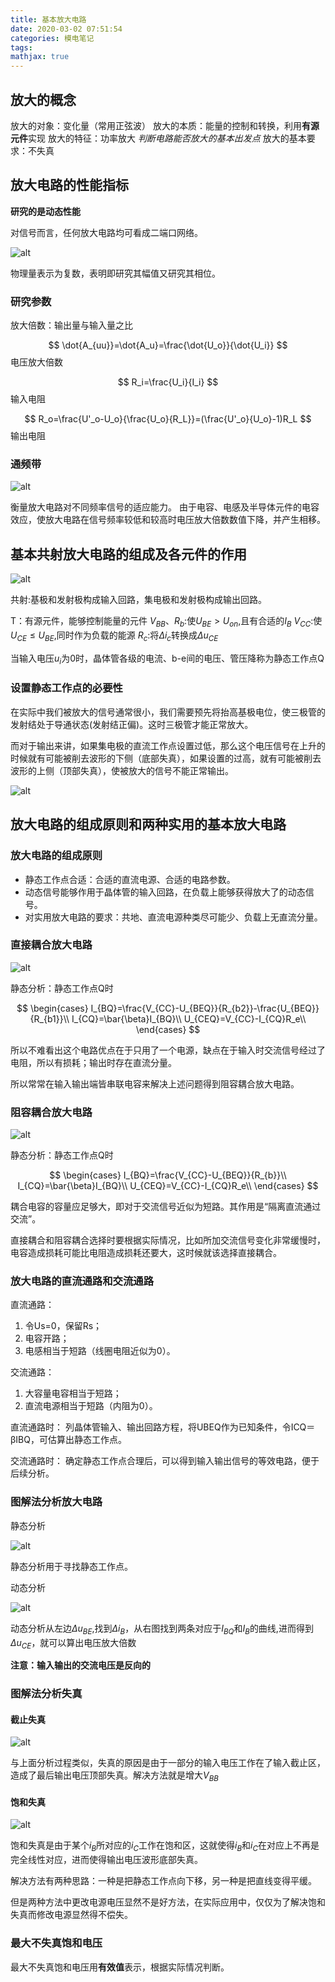```yaml
---
title: 基本放大电路
date: 2020-03-02 07:51:54
categories: 模电笔记
tags:
mathjax: true
---
```


## 放大的概念

放大的对象：变化量（常用正弦波）
放大的本质：能量的控制和转换，利用**有源元件**实现
放大的特征：功率放大 *判断电路能否放大的基本出发点*
放大的基本要求：不失真


## 放大电路的性能指标

**研究的是动态性能**

对信号而言，任何放大电路均可看成二端口网络。

![alt](http://m.qpic.cn/psc?/V11NehB63qJi50/9vuGDcz9AP*EJeMjs9i.nkhpXd97NW7zJT9uGnX1BtrhD1In3Bs8tag4LD8s4Dd6*fOCHI2laW3Ge10HDcAIgo50*G7wBHxFE2luJHu4VKY!/b&bo=oAMHAQAAAAADB4c!&rf=viewer_4)

物理量表示为复数，表明即研究其幅值又研究其相位。

### 研究参数

放大倍数：输出量与输入量之比

$$
\dot{A_{uu}}=\dot{A_u}=\frac{\dot{U_o}}{\dot{U_i}}
$$
电压放大倍数

$$
R_i=\frac{U_i}{I_i}
$$
输入电阻

$$
R_o=\frac{U'_o-U_o}{\frac{U_o}{R_L}}=(\frac{U'_o}{U_o}-1)R_L
$$
输出电阻

### 通频带

![alt](http://m.qpic.cn/psc?/V11NehB63qJi50/9vuGDcz9AP*EJeMjs9i.nvvUZrQocU4PFM4Yrt1dYgK2nV8yD3TFPDwA8aoLkyd4lfTTN6BUqX4qQzRTe1hktdJIBxq3DRYzKS1l8q3tv5s!/b&bo=TwPHAAAAAAADB6k!&rf=viewer_4)

衡量放大电路对不同频率信号的适应能力。 
由于电容、电感及半导体元件的电容效应，使放大电路在信号频率较低和较高时电压放大倍数数值下降，并产生相移。

## 基本共射放大电路的组成及各元件的作用

![alt](http://m.qpic.cn/psc?/V11NehB63qJi50/9vuGDcz9AP*EJeMjs9i.nkfxpHIc23lCii*sne6nSeRAV0sU9pRTND.GAJFN1q8hPJEyo22KuwdckdFWewqNvXUZYOXtBPzRnUDqWBPSaM0!/b&bo=YgHxAAAAAAADB7A!&rf=viewer_4)

共射:基极和发射极构成输入回路，集电极和发射极构成输出回路。

T：有源元件，能够控制能量的元件
$V_{BB}、R_b$:使$U_{BE}>U_{on}$,且有合适的$I_B$
$V_{CC}$:使$U_{CE}\le U_{BE}$,同时作为负载的能源
$R_c$:将$\Delta i_c$转换成$\Delta u_{CE}$

当输入电压$u_i$为0时，晶体管各级的电流、b-e间的电压、管压降称为静态工作点Q

### 设置静态工作点的必要性

在实际中我们被放大的信号通常很小，我们需要预先将抬高基极电位，使三极管的发射结处于导通状态(发射结正偏)。这时三极管才能正常放大。

而对于输出来讲，如果集电极的直流工作点设置过低，那么这个电压信号在上升的时候就有可能被削去波形的下侧（底部失真），如果设置的过高，就有可能被削去波形的上侧（顶部失真），使被放大的信号不能正常输出。

![alt](http://m.qpic.cn/psc?/V11NehB63qJi50/9vuGDcz9AP*EJeMjs9i.nsHjLGxMhCDlzI*YL1YITiHxeBmmeqo1pwc2097IdRowO5fIiMKyVYsfcKlKC6FWCgnLOZpdsN4A8KmOF6RQsfU!/b&bo=zwJZAQAAAAADB7c!&rf=viewer_4)

## 放大电路的组成原则和两种实用的基本放大电路

### 放大电路的组成原则

* 静态工作点合适：合适的直流电源、合适的电路参数。
* 动态信号能够作用于晶体管的输入回路，在负载上能够获得放大了的动态信号。
* 对实用放大电路的要求：共地、直流电源种类尽可能少、负载上无直流分量。

### 直接耦合放大电路

![alt](http://m.qpic.cn/psc?/V11NehB63qJi50/xZikVHqhLrt9jsfqm9tF*ZvXSrCq8oeqY55OsGrIc4Gj4TKWjyvbhyLjjsJsRQ6h*1vFJAVR3PieSwaKEj9FKw!!/b&bo=UgE*AQAAAAADB08!&rf=viewer_4)

静态分析：静态工作点Q时

$$
\begin{cases}
    I_{BQ}=\frac{V_{CC}-U_{BEQ}}{R_{b2}}-\frac{U_{BEQ}}{R_{b1}}\\
    I_{CQ}=\bar{\beta}I_{BQ}\\
    U_{CEQ}=V_{CC}-I_{CQ}R_e\\
\end{cases}
$$

所以不难看出这个电路优点在于只用了一个电源，缺点在于输入时交流信号经过了电阻，所以有损耗；输出时存在直流分量。

所以常常在输入输出端皆串联电容来解决上述问题得到阻容耦合放大电路。

### 阻容耦合放大电路

![alt](http://m.qpic.cn/psc?/V11NehB63qJi50/xZikVHqhLrt9jsfqm9tF*S7Tz1xIbjKj0aYl2hE3Uko4RwYrqm7uQawdZTAfGD60dTxML1YQwbqBLkxPCf3kMA!!/b&bo=.gG7AQAAAAADB2M!&rf=viewer_4)

静态分析：静态工作点Q时

$$
\begin{cases}
    I_{BQ}=\frac{V_{CC}-U_{BEQ}}{R_{b}}\\
    I_{CQ}=\bar{\beta}I_{BQ}\\
    U_{CEQ}=V_{CC}-I_{CQ}R_e\\
\end{cases}
$$

耦合电容的容量应足够大，即对于交流信号近似为短路。其作用是“隔离直流通过交流”。

直接耦合和阻容耦合选择时要根据实际情况，比如所加交流信号变化非常缓慢时，电容造成损耗可能比电阻造成损耗还要大，这时候就该选择直接耦合。

### 放大电路的直流通路和交流通路

直流通路：

1. 令Us=0，保留Rs；
2. 电容开路；
3. 电感相当于短路（线圈电阻近似为0）。

交流通路：

1. 大容量电容相当于短路；
2. 直流电源相当于短路（内阻为0）。

直流通路时：
列晶体管输入、输出回路方程，将UBEQ作为已知条件，令ICQ＝βIBQ，可估算出静态工作点。

交流通路时：
确定静态工作点合理后，可以得到输入输出信号的等效电路，便于后续分析。

### 图解法分析放大电路

静态分析

![alt](http://m.qpic.cn/psc?/V11NehB63qJi50/xZikVHqhLrt9jsfqm9tF*VqIt0a3suq3nQZXufZcuiq6hnIZ39JVIGJWC7gUb6LVoUGVWBVTo1aAIFg0905TQg!!/b&bo=dAQ5AgAAAAADB2k!&rf=viewer_4)

静态分析用于寻找静态工作点。

动态分析

![alt](http://m.qpic.cn/psc?/V11NehB63qJi50/xZikVHqhLrt9jsfqm9tF*ecQUbgDXsgotxD6GrJ6.JuqgbCiUPi5Vhggxtxs3so14nZ0aW5SoHET*xulF3C8Rg!!/b&bo=AAVQAgAAAAADB3U!&rf=viewer_4)

动态分析从左边$\Delta u_{BE}$,找到$\Delta i_{B}$，从右图找到两条对应于$I_{BQ}$和$I_B$的曲线,进而得到$\Delta u_{CE}$，就可以算出电压放大倍数

**注意：输入输出的交流电压是反向的**

### 图解法分析失真

#### 截止失真

![alt](http://m.qpic.cn/psc?/V11NehB63qJi50/xZikVHqhLrt9jsfqm9tF*Xrzau2zuYbDHZZ063Iz2GQmqpfbn8RxeKLuproVp16EgVF0fK0Sv.ubOzQvV8*LbQ!!/b&bo=ZwRNAgAAAAADBw4!&rf=viewer_4)

与上面分析过程类似，失真的原因是由于一部分的输入电压工作在了输入截止区，造成了最后输出电压顶部失真。解决方法就是增大$V_{BB}$

#### 饱和失真

![alt](http://m.qpic.cn/psc?/V11NehB63qJi50/9vuGDcz9AP*EJeMjs9i.nto0fk4X1gNWBSjYm2*9OASKbjwwyowp*fwWmABKpuLKPfX70elRLWzXr2*UhKEt2Kh4fC6dmF3p.hFbnRocyEQ!/b&bo=ZARiAgAAAAADJwI!&rf=viewer_4)

饱和失真是由于某个$i_B$所对应的$i_C$工作在饱和区，这就使得$i_B$和$i_C$在对应上不再是完全线性对应，进而使得输出电压波形底部失真。

解决方法有两种思路：一种是把静态工作点向下移，另一种是把直线变得平缓。

但是两种方法中更改电源电压显然不是好方法，在实际应用中，仅仅为了解决饱和失真而修改电源显然得不偿失。

### 最大不失真饱和电压

最大不失真饱和电压用**有效值**表示，根据实际情况判断。


